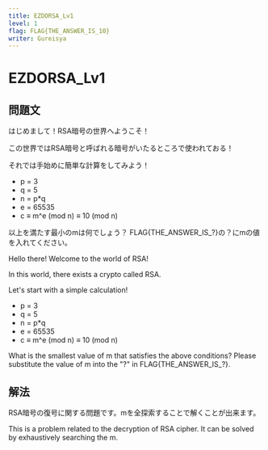 ```yaml
---
title: EZDORSA_Lv1    
level: 1          
flag: FLAG{THE_ANSWER_IS_10}
writer: Gureisya      
---
```


# EZDORSA_Lv1

## 問題文

はじめまして！RSA暗号の世界へようこそ！

この世界ではRSA暗号と呼ばれる暗号がいたるところで使われておる！

それでは手始めに簡単な計算をしてみよう！

- p = 3
- q = 5
- n = p*q
- e = 65535
- c ≡ m^e (mod n) ≡ 10 (mod n)

以上を満たす最小のmは何でしょう？
FLAG{THE_ANSWER_IS_?}の？にmの値を入れてください。


Hello there! Welcome to the world of RSA! 

In this world, there exists a crypto called RSA.

Let's start with a simple calculation!

- p = 3
- q = 5
- n = p*q
- e = 65535
- c ≡ m^e (mod n) ≡ 10 (mod n)

What is the smallest value of m that satisfies the above conditions?
Please substitute the value of m into the "?" in FLAG{THE_ANSWER_IS_?}.

## 解法
RSA暗号の復号に関する問題です。mを全探索することで解くことが出来ます。

This is a problem related to the decryption of RSA cipher. It can be solved by exhaustively searching the m.
